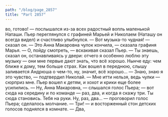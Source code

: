 ```yaml
---
path: "/blog/page_2857"
title: "Part 2857"
---
```


во, готово! — послышался из-за всех радостный вопль маленькой Наташи. Пьер переглянулся с графиней Марьей и Николаем (Наташу он всегда видел) и счастливо улыбнулся.
— Вот музыка-то чудная! — сказал он.
— Это Анна Макаровна чулок кончила, — сказала графиня Марья.
— О, пойду смотреть, — вскакивая сказал Пьер. — Ты знаешь, сказал он, останавливаясь у двери: отчего я особенно люблю эту музыку — они мне первые дают знать, что всё хорошо. Нынче еду: чем ближе к дому, тем больше страх. Как вошел в переднюю, слышу заливается Андрюша о чем-то, ну, значит, всё хорошо...
— Знаю, знаю я это чувство, — подтвердил Николай. — Мне итти нельзя, ведь чулки — сюрприз мне.
Пьер вошел к детям, и хохот и крики еще более усилились. — Ну, Анна Макаровна, — слышался голос Пьера; — вот сюда на середину и по команде — раз, два, и когда я скажу три. Ты сюда становись. Тебя на руки. Ну, раз, два... — проговорил голос Пьера; сделалось молчание. — Три! — и восторженный стон детских голосов поднялся в комнате.
— Два,
